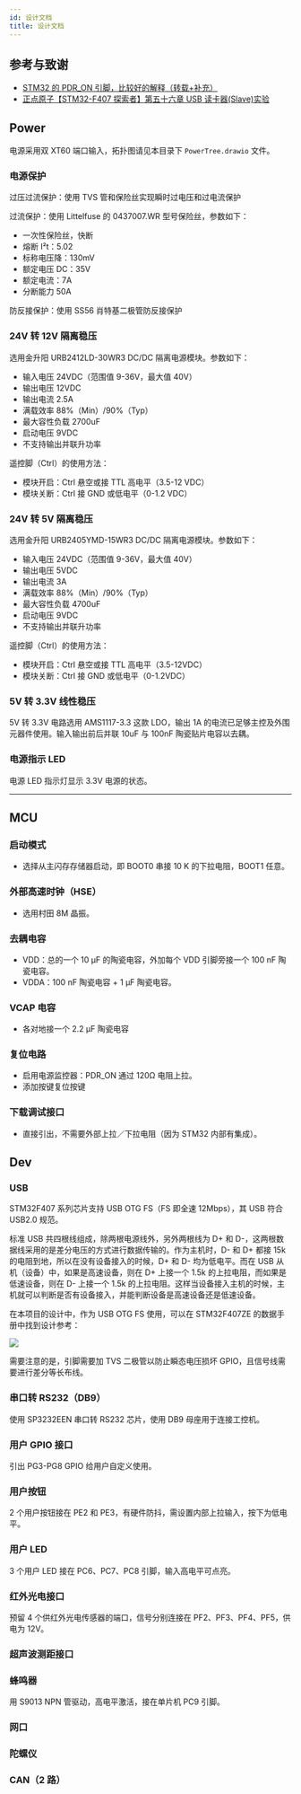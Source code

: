 ```yaml
---
id: 设计文档
title: 设计文档
---
```


## 参考与致谢

- [STM32 的 PDR_ON 引脚，比较好的解释（转载+补充）](https://blog.csdn.net/Frankenstien_/article/details/105971841)
- [正点原子【STM32-F407 探索者】第五十六章 USB 读卡器(Slave)实验](https://zhuanlan.zhihu.com/p/136163591)

## Power

电源采用双 XT60 端口输入，拓扑图请见本目录下 `PowerTree.drawio` 文件。

### 电源保护

过压过流保护：使用 TVS 管和保险丝实现瞬时过电压和过电流保护

过流保护：使用 Littelfuse 的 0437007.WR 型号保险丝，参数如下：

- 一次性保险丝，快断
- 熔断 I²t：5.02
- 标称电压降：130mV
- 额定电压 DC：35V
- 额定电流：7A
- 分断能力 50A

防反接保护：使用 SS56 肖特基二极管防反接保护

### 24V 转 12V 隔离稳压

选用金升阳 URB2412LD-30WR3 DC/DC 隔离电源模块。参数如下：

- 输入电压 24VDC（范围值 9-36V，最大值 40V）
- 输出电压 12VDC
- 输出电流 2.5A
- 满载效率 88%（Min）/90%（Typ）
- 最大容性负载 2700uF
- 启动电压 9VDC
- 不支持输出并联升功率

遥控脚（Ctrl）的使用方法：

- 模块开启：Ctrl 悬空或接 TTL 高电平（3.5-12 VDC）
- 模块关断：Ctrl 接 GND 或低电平（0-1.2 VDC）

### 24V 转 5V 隔离稳压

选用金升阳 URB2405YMD-15WR3 DC/DC 隔离电源模块。参数如下：

- 输入电压 24VDC（范围值 9-36V，最大值 40V）
- 输出电压 5VDC
- 输出电流 3A
- 满载效率 88%（Min）/90%（Typ）
- 最大容性负载 4700uF
- 启动电压 9VDC
- 不支持输出并联升功率

遥控脚（Ctrl）的使用方法：

- 模块开启：Ctrl 悬空或接 TTL 高电平（3.5-12VDC）
- 模块关断：Ctrl 接 GND 或低电平（0-1.2VDC）

### 5V 转 3.3V 线性稳压

5V 转 3.3V 电路选用 AMS1117-3.3 这款 LDO，输出 1A 的电流已足够主控及外围元器件使用。输入输出前后并联 10uF 与 100nF 陶瓷贴片电容以去耦。

### 电源指示 LED

电源 LED 指示灯显示 3.3V 电源的状态。

---

## MCU

### 启动模式

- 选择从主闪存存储器启动，即 BOOT0 串接 10 K 的下拉电阻，BOOT1 任意。

### 外部高速时钟（HSE）

- 选用村田 8M 晶振。

### 去耦电容

- VDD：总的一个 10 μF 的陶瓷电容，外加每个 VDD 引脚旁接一个 100 nF 陶瓷电容。
- VDDA：100 nF 陶瓷电容 + 1 µF 陶瓷电容。

### VCAP 电容

- 各对地接一个 2.2 µF 陶瓷电容

### 复位电路

- 启用电源监控器：PDR_ON 通过 120Ω 电阻上拉。
- 添加按键复位按键

### 下载调试接口

- 直接引出，不需要外部上拉／下拉电阻（因为 STM32 内部有集成）。

## Dev

### USB

STM32F407 系列芯片支持 USB OTG FS（FS 即全速 12Mbps），其 USB 符合 USB2.0 规范。

标准 USB 共四根线组成，除两根电源线外，另外两根线为 D+ 和 D-，这两根数据线采用的是差分电压的方式进行数据传输的。作为主机时，D- 和 D+ 都接 15k 的电阻到地，所以在没有设备接入的时候，D+ 和 D- 均为低电平。而在 USB 从机（设备）中，如果是高速设备，则在 D+ 上接一个 1.5k 的上拉电阻，而如果是低速设备，则在 D- 上接一个 1.5k 的上拉电阻。这样当设备接入主机的时候，主机就可以判断是否有设备接入，并能判断设备是高速设备还是低速设备。

在本项目的设计中，作为 USB OTG FS 使用，可以在 STM32F407ZE 的数据手册中找到设计参考：

![](https://wiki-media-1253965369.cos.ap-guangzhou.myqcloud.com/img/20210915215808.png)

需要注意的是，引脚需要加 TVS 二极管以防止瞬态电压损坏 GPIO，且信号线需要进行差分等长布线。

### 串口转 RS232（DB9）

使用 SP3232EEN 串口转 RS232 芯片，使用 DB9 母座用于连接工控机。

### 用户 GPIO 接口

引出 PG3-PG8 GPIO 给用户自定义使用。

### 用户按钮

2 个用户按钮接在 PE2 和 PE3，有硬件防抖，需设置内部上拉输入，按下为低电平。

### 用户 LED

3 个用户 LED 接在 PC6、PC7、PC8 引脚，输入高电平可点亮。

### 红外光电接口

预留 4 个供红外光电传感器的端口，信号分别连接在 PF2、PF3、PF4、PF5，供电为 12V。

### 超声波测距接口

### 蜂鸣器

用 S9013 NPN 管驱动，高电平激活，接在单片机 PC9 引脚。

### 网口

### 陀螺仪

### CAN（2 路）
